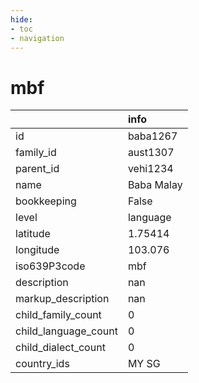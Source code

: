 ```yaml
---
hide:
- toc
- navigation
---
```

# mbf
|                      | info       |
|:---------------------|:-----------|
| id                   | baba1267   |
| family_id            | aust1307   |
| parent_id            | vehi1234   |
| name                 | Baba Malay |
| bookkeeping          | False      |
| level                | language   |
| latitude             | 1.75414    |
| longitude            | 103.076    |
| iso639P3code         | mbf        |
| description          | nan        |
| markup_description   | nan        |
| child_family_count   | 0          |
| child_language_count | 0          |
| child_dialect_count  | 0          |
| country_ids          | MY SG      |